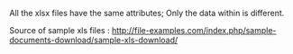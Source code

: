 All the xlsx files have the same attributes; Only the data within is different.

Source of sample xls files : http://file-examples.com/index.php/sample-documents-download/sample-xls-download/